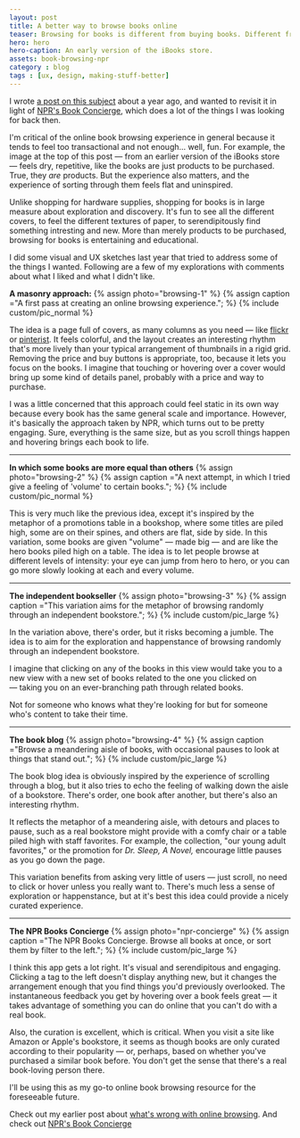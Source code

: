 ```yaml
---
layout: post
title: A better way to browse books online
teaser: Browsing for books is different from buying books. Different from reading books. It's a distinct experience that solves a distinct set of problems. I've been doing a lot of browsing lately — online — and I think the experience is pretty poor. Can it be improved?
hero: hero
hero-caption: An early version of the iBooks store.
assets: book-browsing-npr
category : blog
tags : [ux, design, making-stuff-better]
---
```

I wrote [a post on this subject](/blog/2014/01/15/whats-wrong-with-browsing/) about a year ago, and wanted to revisit it in light of [NPR's Book Concierge](http://apps.npr.org/best-books-2014/), which does a lot of the things I was looking for back then.

I'm critical of the online book browsing experience in general because it tends to feel too transactional and not enough... well, fun. For example, the image at the top of this post — from an earlier version of the iBooks store — feels dry, repetitive, like the books are just products to be purchased. True, they *are* products. But the experience also matters, and the experience of sorting through them feels flat and uninspired.

Unlike shopping for hardware supplies, shopping for books is in large measure about exploration and discovery. It's fun to see all the different covers, to feel the different textures of paper, to serendipitously find something intresting and new. More than merely products to be purchased, browsing for books is entertaining and educational. 

I did some visual and UX sketches last year that tried to address some of the things I wanted. Following are a few of my explorations with comments about what I liked and what I didn't like.

**A masonry approach:**
{% assign photo="browsing-1" %}
{% assign caption ="A first pass at creating an online browsing experience."; %}
{% include custom/pic_normal %}

The idea is a page full of covers, as many columns as you need — like [flickr](https://www.flickr.com/explore) or [pinterist](https://www.pinterest.com/). It feels colorful, and the layout creates an interesting rhythm that's more lively than your typical arrangement of thumbnails in a rigid grid. Removing the price and buy buttons is appropriate, too, because it lets you focus on the books. I imagine that touching or hovering over a cover would bring up some kind of details panel, probably with a price and way to purchase.

I was a little concerned that this approach could feel static in its own way because every book has the same general scale and importance. However, it's basically the approach taken by NPR, which turns out to be pretty engaging. Sure, everything is the same  size, but as you scroll things happen and hovering brings each book to life.

<hr/>

**In which some books are more equal than others**
{% assign photo="browsing-2" %}
{% assign caption ="A next attempt, in which I tried give a feeling of 'volume' to certain books."; %}
{% include custom/pic_normal %}

This is very much like the previous idea, except it's inspired by the metaphor of a promotions table in a bookshop, where some titles are piled high, some are on their spines, and others are flat, side by side. In this variation, some books are given "volume" — made big — and are like the hero books piled high on a table. The idea is to let people browse at different levels of intensity: your eye can jump from hero to hero, or you can go more slowly looking at each and every volume. 

<hr/>

**The independent bookseller**
{% assign photo="browsing-3" %}
{% assign caption ="This variation aims for the metaphor of browsing randomly through an independent bookstore."; %}
{% include custom/pic_large %}

In the variation above, there's order, but it risks becoming a jumble. The idea is to aim for the exploration and happenstance of browsing randomly through an independent bookstore. 

I imagine that clicking on any of the books in this view would take you to a new view with a new set of books related to the one you clicked on — taking you on an ever-branching path through related books. 

Not for someone who knows what they're looking for but for someone who's content to take their time. 

<hr/>

**The book blog**
{% assign photo="browsing-4" %}
{% assign caption ="Browse a meandering aisle of books, with occasional pauses to look at things that stand out."; %}
{% include custom/pic_large %}

The book blog idea is obviously inspired by the experience of scrolling through a blog, but it also tries to echo the feeling of walking down the aisle of a bookstore. There's order, one book after another, but there's also an interesting rhythm. 

It reflects the metaphor of a meandering aisle, with detours and places to pause, such as a real bookstore might provide with a comfy chair or a table piled high with staff favorites. For example, the collection, "our young adult favorites," or the promotion for *Dr. Sleep, A Novel,* encourage little pauses as you go down the page.

This variation benefits from asking very little of users — just scroll, no need to click or hover unless you really want to. There's much less a sense of exploration or happenstance, but at it's best this idea could provide a nicely curated experience.

<hr/>

**The NPR Books Concierge**
{% assign photo="npr-concierge" %}
{% assign caption ="The NPR Books Concierge. Browse all books at once, or sort them by filter to the left."; %}
{% include custom/pic_large %}

I think this app gets a lot right. It's visual and serendipitous and engaging. Clicking a tag to the left doesn't display anything new, but it changes the arrangement enough that you find things you'd previously overlooked. The instantaneous feedback you get by hovering over a book feels great — it takes advantage of something you can do online that you can't do with a real book.

Also, the curation is excellent, which is critical. When you visit a site like Amazon or Apple's bookstore, it seems as though books are only curated according to their popularity — or, perhaps, based on whether you've purchased a similar book before. You don't get the sense that there's a real book-loving person there. 

I'll be using this as my go-to online book browsing resource for the foreseeable future. 

Check out my earlier post about [what's wrong with online browsing](/blog/2014/01/15/whats-wrong-with-browsing/). And check out [NPR's Book Concierge](http://apps.npr.org/best-books-2014/)
